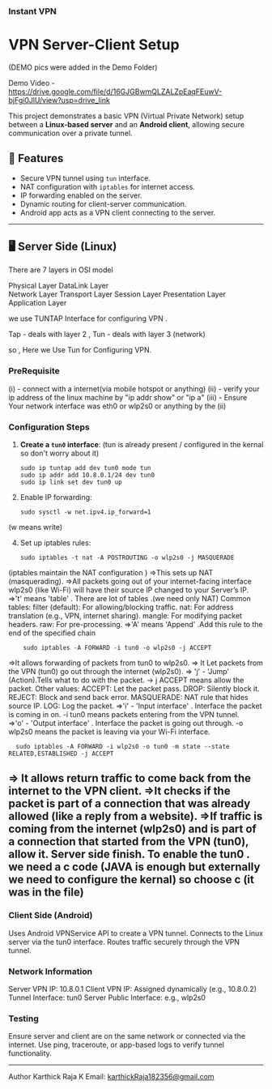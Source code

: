 ### Instant VPN

# VPN Server-Client Setup
(DEMO pics were added in the Demo Folder)

Demo Video - https://drive.google.com/file/d/16GJGBwmQLZALZpEaqFEuwV-bjFgi0JlU/view?usp=drive_link

This project demonstrates a basic VPN (Virtual Private Network) setup between a **Linux-based server** and an **Android client**, allowing secure communication over a private tunnel.

## 🔧 Features

- Secure VPN tunnel using `tun` interface.
- NAT configuration with `iptables` for internet access.
- IP forwarding enabled on the server.
- Dynamic routing for client-server communication.
- Android app acts as a VPN client connecting to the server.

---

## 🖥️ Server Side (Linux)

There are 7 layers in OSI model

Physical Layer
DataLink Layer      
Network Layer
Transport Layer
Session Layer
Presentation Layer
Application Layer

we use TUNTAP Interface for configuring VPN .

Tap - deals with layer 2 ,
Tun - deals with layer 3 (network)

so , Here we Use Tun for Configuring VPN.

### PreRequisite

(i) - connect with a internet(via mobile hotspot or anything)
(ii) - verify your ip address of the linux machine by 
              "ip addr show"  or "ip a"
(iii) - Ensure Your network interface was eth0 or wlp2s0 or anything by the (ii)

### Configuration Steps

1. **Create a `tun0` interface**:  (tun is already present / configured in the kernal so don't worry about it)

       sudo ip tuntap add dev tun0 mode tun
       sudo ip addr add 10.8.0.1/24 dev tun0
       sudo ip link set dev tun0 up
   
2.  Enable IP forwarding:

        sudo sysctl -w net.ipv4.ip_forward=1
    
   (w means write)

4.  Set up iptables rules:

        sudo iptables -t nat -A POSTROUTING -o wlp2s0 -j MASQUERADE
(iptables maintain the NAT configuration )
               =>This sets up NAT (masquerading).
               =>All packets going out of your internet-facing interface wlp2s0 (like Wi-Fi) will have their source IP changed to your Server’s IP.
               =>'t' means 'table' . There are lot of tables .(we need only NAT)
                       Common tables:
                           filter (default): For allowing/blocking traffic.
                            nat: For address translation (e.g., VPN, internet sharing).
                            mangle: For modifying packet headers.
                            raw: For pre-processing.
               =>'A' means 'Append' .Add this rule to the end of the specified chain
    
        sudo iptables -A FORWARD -i tun0 -o wlp2s0 -j ACCEPT
    
  =>It allows forwarding of packets from tun0 to wlp2s0.
              => It Let packets from the VPN (tun0) go out through the internet (wlp2s0).
              => 'j' - 'Jump' (Action).Tells what to do with the packet.
                      -> j ACCEPT means allow the packet.
                      Other values:
                           ACCEPT: Let the packet pass.
                           DROP: Silently block it.
                           REJECT: Block and send back error.
                           MASQUERADE: NAT rule that hides source IP.
                           LOG: Log the packet.
               =>'i' - 'Input interface' . Interface the packet is coming in on.
                         -i tun0 means packets entering from the VPN tunnel.          
               =>'o' - 'Output interface' . Interface the packet is going out through.
                          -o wlp2s0 means the packet is leaving via your Wi-Fi interface.
    
      sudo iptables -A FORWARD -i wlp2s0 -o tun0 -m state --state RELATED,ESTABLISHED -j ACCEPT

   => It allows return traffic to come back from the internet to the VPN client.
              =>It checks if the packet is part of a connection that was already allowed (like a reply from a website).
              =>If traffic is coming from the internet (wlp2s0) and is part of a connection that started from the VPN (tun0), allow it.
  Server side finish. 
  To enable the tun0 . we need a c code (JAVA is enough but externally we need to configure the kernal) so choose c (it was in the file)
-----------------------------------------------------------------------------------------------------------------------------------------------------------------
### Client Side (Android)

Uses Android VPNService API to create a VPN tunnel.
Connects to the Linux server via the tun0 interface.
Routes traffic securely through the VPN tunnel.

### Network Information
Server VPN IP: 10.8.0.1
Client VPN IP: Assigned dynamically (e.g., 10.8.0.2)
Tunnel Interface: tun0
Server Public Interface: e.g., wlp2s0

### Testing
Ensure server and client are on the same network or connected via the internet.
Use ping, traceroute, or app-based logs to verify tunnel functionality.

---------------------------------------------------------------------------------------------------------------------------------------------------------------

Author
Karthick Raja K
Email: karthickRaja182356@gmail.com

